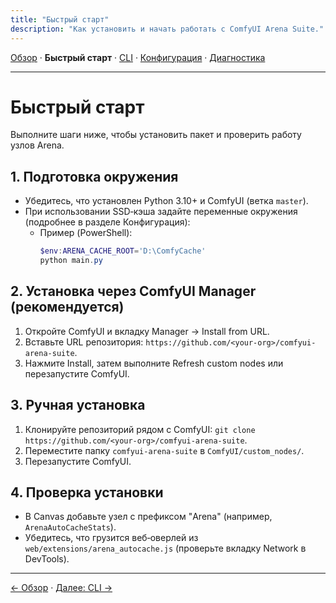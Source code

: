 ```yaml
---
title: "Быстрый старт"
description: "Как установить и начать работать с ComfyUI Arena Suite."
---
```


[Обзор](index.md) · **Быстрый старт** · [CLI](cli.md) · [Конфигурация](config.md) · [Диагностика](troubleshooting.md)

---

# Быстрый старт

Выполните шаги ниже, чтобы установить пакет и проверить работу узлов Arena.

## 1. Подготовка окружения
- Убедитесь, что установлен Python 3.10+ и ComfyUI (ветка `master`).
- При использовании SSD‑кэша задайте переменные окружения (подробнее в разделе Конфигурация):
  - Пример (PowerShell):
    ```powershell
    $env:ARENA_CACHE_ROOT='D:\ComfyCache'
    python main.py
    ```

## 2. Установка через ComfyUI Manager (рекомендуется)
1. Откройте ComfyUI и вкладку Manager → Install from URL.
2. Вставьте URL репозитория: `https://github.com/<your-org>/comfyui-arena-suite`.
3. Нажмите Install, затем выполните Refresh custom nodes или перезапустите ComfyUI.

## 3. Ручная установка
1. Клонируйте репозиторий рядом с ComfyUI: `git clone https://github.com/<your-org>/comfyui-arena-suite`.
2. Переместите папку `comfyui-arena-suite` в `ComfyUI/custom_nodes/`.
3. Перезапустите ComfyUI.

## 4. Проверка установки
- В Canvas добавьте узел с префиксом "Arena" (например, `ArenaAutoCacheStats`).
- Убедитесь, что грузится веб‑оверлей из `web/extensions/arena_autocache.js` (проверьте вкладку Network в DevTools).

---

[← Обзор](index.md) · [Далее: CLI →](cli.md)

